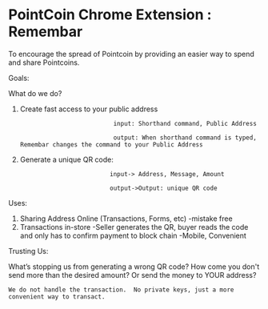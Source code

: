 PointCoin Chrome Extension : Remembar 
=========================

To encourage the spread of Pointcoin by providing an easier way to spend and share Pointcoins.  


Goals:


What do we do?

1. Create fast access to your public address

                                 input: Shorthand command, Public Address
                                 
                                 output: When shorthand command is typed, Remembar changes the command to your Public Address


2. Generate a unique QR code: 

                                input-> Address, Message, Amount

                                output->Output: unique QR code


Uses:
1. Sharing Address Online (Transactions, Forms, etc)
    -mistake free
2. Transactions in-store
    -Seller generates the QR, buyer reads the code and only has to confirm payment to block chain
    -Mobile, Convenient


Trusting Us:

What’s stopping us from generating a wrong QR code? How come you don't send more than the desired amount? Or send the money to YOUR address?
  
    We do not handle the transaction.  No private keys, just a more convenient way to transact.  

 
  


